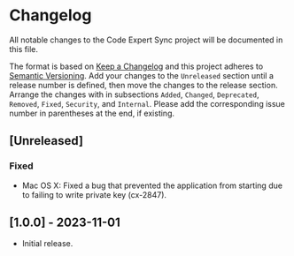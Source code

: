 # Changelog

All notable changes to the Code Expert Sync project will be documented in this file.

The format is based on [Keep a Changelog](http://keepachangelog.com/en/1.0.0/)
and this project adheres to [Semantic
Versioning](http://semver.org/spec/v2.0.0.html). Add your changes to the
`Unreleased` section until a release number is defined, then move the changes to
the release section. Arrange the changes with in subsections `Added`, `Changed`,
`Deprecated`, `Removed`, `Fixed`, `Security`, and `Internal`. Please add the
corresponding issue number in parentheses at the end, if existing.

## [Unreleased]

### Fixed

- Mac OS X: Fixed a bug that prevented the application from starting due to failing to write private key (cx-2847).

## [1.0.0] - 2023-11-01

- Initial release.
